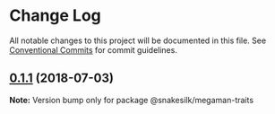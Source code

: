 # Change Log

All notable changes to this project will be documented in this file.
See [Conventional Commits](https://conventionalcommits.org) for commit guidelines.

<a name="0.1.1"></a>
## [0.1.1](https://github.com/snakesilk/snakesilk/compare/@snakesilk/megaman-traits@0.1.1-1...@snakesilk/megaman-traits@0.1.1) (2018-07-03)




**Note:** Version bump only for package @snakesilk/megaman-traits
